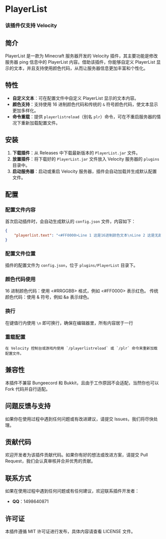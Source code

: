 # PlayerList
### 该插件仅支持 Velocity

## 简介
PlayerList 是一款为 Minecraft 服务器开发的 Velocity 插件，其主要功能是修改服务器 ping 信息中的 PlayerList 内容。借助该插件，你能够自定义 PlayerList 显示的文本，并且支持使用颜色代码，从而让服务器信息更加丰富和个性化。

## 特性
- **自定义文本**：可在配置文件中自定义 PlayerList 显示的文本内容。
- **颜色支持**：支持使用 16 进制颜色代码和传统的 `&` 符号颜色代码，使文本显示更加多样化。
- **命令重载**：提供 `playerlistreload`（别名 `plr`）命令，可在不重启服务器的情况下重新加载配置文件。

## 安装
1. **下载插件**：从 Releases 中下载最新版本的 `PlayerList.jar` 文件。
2. **放置插件**：将下载好的 `PlayerList.jar` 文件放入 Velocity 服务器的 `plugins` 目录中。
3. **启动服务器**：启动或重启 Velocity 服务器，插件会自动加载并生成默认配置文件。

## 配置
### 配置文件内容
首次启动插件时，会自动生成默认的 `config.json` 文件，内容如下：
```json
{
    "playerlist.text": "<#FF0000>Line 1 这是16进制颜色文本\nLine 2 这是无颜色文本\n&aLine 3 这是传统颜色文本"
}
```

### 配置文件位置
插件的配置文件为 `config.json`，位于 `plugins/PlayerList` 目录下。

### 颜色代码使用
16 进制颜色代码：使用 <#RRGGBB> 格式，例如 <#FF0000> 表示红色。
传统颜色代码：使用 & 符号，例如 &a 表示绿色。

### 换行
在键值行内使用 `\n` 即可换行，确保在编辑器里，所有内容居于一行

### 重载配置
```
在 Velocity 控制台或游戏内使用 `/playerlistreload` 或 `/plr` 命令来重新加载配置文件。
```

## 兼容性
本插件不兼容 Bungeecord 和 Bukkit，且由于工作原因不会适配，当然你也可以 Fork 代码并自行适配。

## 问题反馈与支持
如果你在使用过程中遇到任何问题或有改进建议，请提交 Issues，我们将尽快处理。

## 贡献代码
欢迎开发者为该插件贡献代码。如果你有好的想法或改进方案，请提交 Pull Request，我们会认真审核并合并优秀的贡献。

## 联系方式
如果在使用过程中遇到任何问题或有任何建议，欢迎联系插件开发者：
- **QQ**：1498640871

## 许可证
本插件遵循 MIT 许可证进行发布，具体内容请查看 LICENSE 文件。
